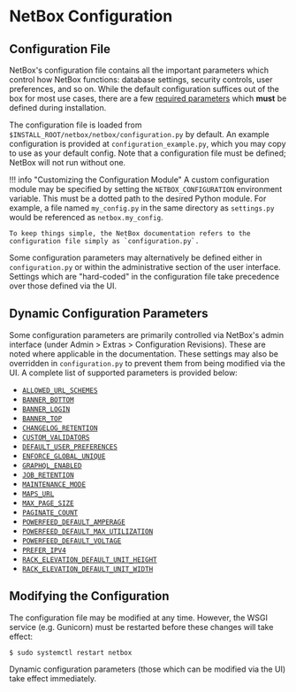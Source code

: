 # NetBox Configuration

## Configuration File

NetBox's configuration file contains all the important parameters which control how NetBox functions: database settings, security controls, user preferences, and so on. While the default configuration suffices out of the box for most use cases, there are a few [required parameters](./required-parameters.md) which **must** be defined during installation. 

The configuration file is loaded from `$INSTALL_ROOT/netbox/netbox/configuration.py` by default. An example configuration is provided at `configuration_example.py`, which you may copy to use as your default config. Note that a configuration file must be defined; NetBox will not run without one.

!!! info "Customizing the Configuration Module"
    A custom configuration module may be specified by setting the `NETBOX_CONFIGURATION` environment variable. This must be a dotted path to the desired Python module. For example, a file named `my_config.py` in the same directory as `settings.py` would be referenced as `netbox.my_config`.

    To keep things simple, the NetBox documentation refers to the configuration file simply as `configuration.py`.

Some configuration parameters may alternatively be defined either in `configuration.py` or within the administrative section of the user interface. Settings which are "hard-coded" in the configuration file take precedence over those defined via the UI.

## Dynamic Configuration Parameters

Some configuration parameters are primarily controlled via NetBox's admin interface (under Admin > Extras > Configuration Revisions). These are noted where applicable in the documentation. These settings may also be overridden in `configuration.py` to prevent them from being modified via the UI. A complete list of supported parameters is provided below:

* [`ALLOWED_URL_SCHEMES`](./security.md#allowed_url_schemes)
* [`BANNER_BOTTOM`](./miscellaneous.md#banner_bottom)
* [`BANNER_LOGIN`](./miscellaneous.md#banner_login)
* [`BANNER_TOP`](./miscellaneous.md#banner_top)
* [`CHANGELOG_RETENTION`](./miscellaneous.md#changelog_retention)
* [`CUSTOM_VALIDATORS`](./data-validation.md#custom_validators)
* [`DEFAULT_USER_PREFERENCES`](./default-values.md#default_user_preferences)
* [`ENFORCE_GLOBAL_UNIQUE`](./miscellaneous.md#enforce_global_unique)
* [`GRAPHQL_ENABLED`](./graphql-api.md#graphql_enabled)
* [`JOB_RETENTION`](./miscellaneous.md#job_retention)
* [`MAINTENANCE_MODE`](./miscellaneous.md#maintenance_mode)
* [`MAPS_URL`](./miscellaneous.md#maps_url)
* [`MAX_PAGE_SIZE`](./miscellaneous.md#max_page_size)
* [`PAGINATE_COUNT`](./default-values.md#paginate_count)
* [`POWERFEED_DEFAULT_AMPERAGE`](./default-values.md#powerfeed_default_amperage)
* [`POWERFEED_DEFAULT_MAX_UTILIZATION`](./default-values.md#powerfeed_default_max_utilization)
* [`POWERFEED_DEFAULT_VOLTAGE`](./default-values.md#powerfeed_default_voltage)
* [`PREFER_IPV4`](./miscellaneous.md#prefer_ipv4)
* [`RACK_ELEVATION_DEFAULT_UNIT_HEIGHT`](./default-values.md#rack_elevation_default_unit_height)
* [`RACK_ELEVATION_DEFAULT_UNIT_WIDTH`](./default-values.md#rack_elevation_default_unit_width)

## Modifying the Configuration

The configuration file may be modified at any time. However, the WSGI service (e.g. Gunicorn) must be restarted before these changes will take effect:

```no-highlight
$ sudo systemctl restart netbox
```

Dynamic configuration parameters (those which can be modified via the UI) take effect immediately.
